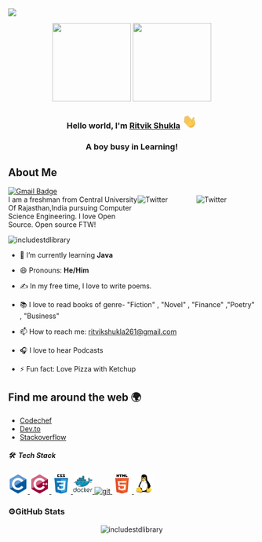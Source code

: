 <img align="center" src="https://raw.githubusercontent.com/includestdlibrary/includestdlibrary/main/Purple and Pink Organic and Handcrafted Welcome Message Elementary Back to School Banner.png"/>
<p align="center"> <img src="https://challengepost-s3-challengepost.netdna-ssl.com/photos/production/software_photos/000/456/278/datas/original.gif" height="160px" width="160px"> <img src="https://octodex.github.com/images/daftpunktocat-guy.gif" height="160px" width="160px"> </p>

<h3 align="center">Hello world, I'm <a href="https://www.linkedin.com/notifications/" target="_blank">Ritvik Shukla</a> <img src="https://raw.githubusercontent.com/ABSphreak/ABSphreak/master/gifs/Hi.gif" width="30px"> </h3>
<h3 align="center">A boy busy in Learning!</h3>

## About Me
 [![Gmail Badge](https://img.shields.io/badge/-ritvikshukla261@gmail.com-c14438?style=flat-square&logo=Gmail&logoColor=white&link=mailto:ritvikshukla261@gmail.com)](mailto:ritvikshukla261@gmail.com)
<br/>
<a href="https://twitter.com/1857Estd" target="_blank"><img src="https://cdn2.iconfinder.com/data/icons/social-media-2199/64/social_media_isometric_6-twitter-512.png" height="120px" width="120px" alt="Twitter" align="right"></a><a href="https://www.linkedin.com/in/ritvikshukla/" target="_blank"><img src="https://cdn2.iconfinder.com/data/icons/social-media-2199/64/social_media_isometric_14-linkedin-512.png" height="120px" width="120px" alt="Twitter" align="right"></a>
I am a freshman from Central University Of Rajasthan,India pursuing Computer Science Engineering. I love Open Source. Open source FTW!


<p align="left"> <img src="https://komarev.com/ghpvc/?username=includestdlibrary&label=Profile%20views&color=0e75b6&style=flat" alt="includestdlibrary" /> </p>

- 🌱 I’m currently learning **Java**

- 😄 Pronouns: **He/Him**

- ✍️  In my free time, I love to write poems.

- 📚  I love to read books of genre- "Fiction" , "Novel" , "Finance" ,"Poetry" , "Business"

- 📫 How to reach me: [ritvikshukla261@gmail.com](ritvikshukla261@gmail.com)

- 🎧 I love to hear Podcasts

- ⚡ Fun fact: Love Pizza with Ketchup


## Find me around the web 🌍

- [Codechef](https://www.codechef.com/users/rshukla_2001)
- [Dev.to](https://dev.to/1857estd)
- [Stackoverflow](https://stackoverflow.com/users/14782142/ritvik-shukla?tab=profile)

##### 🛠 &nbsp;Tech Stack

<p align="left"> <a href="https://www.cprogramming.com/" target="_blank"> <img src="https://raw.githubusercontent.com/devicons/devicon/master/icons/c/c-original.svg" alt="c" width="40" height="40"/> </a> <a href="https://www.w3schools.com/cpp/" target="_blank"> <img src="https://raw.githubusercontent.com/devicons/devicon/master/icons/cplusplus/cplusplus-original.svg" alt="cplusplus" width="40" height="40"/> </a> <a href="https://www.w3schools.com/css/" target="_blank"> <img src="https://raw.githubusercontent.com/devicons/devicon/master/icons/css3/css3-original-wordmark.svg" alt="css3" width="40" height="40"/> </a> <a href="https://www.docker.com/" target="_blank"> <img src="https://raw.githubusercontent.com/devicons/devicon/master/icons/docker/docker-original-wordmark.svg" alt="docker" width="40" height="40"/> </a> <a href="https://git-scm.com/" target="_blank"> <img src="https://www.vectorlogo.zone/logos/git-scm/git-scm-icon.svg" alt="git" width="40" height="40"/> </a> <a href="https://www.w3.org/html/" target="_blank"> <img src="https://raw.githubusercontent.com/devicons/devicon/master/icons/html5/html5-original-wordmark.svg" alt="html5" width="40" height="40"/> </a> <a href="https://www.linux.org/" target="_blank"> <img src="https://raw.githubusercontent.com/devicons/devicon/master/icons/linux/linux-original.svg" alt="linux" width="40" height="40"/> </a> </p>

### ⚙️GitHub Stats

<p align="center">
<img align="center" src="https://github-readme-streak-stats.herokuapp.com/?user=includestdlibrary&" alt="includestdlibrary" />
</p>





